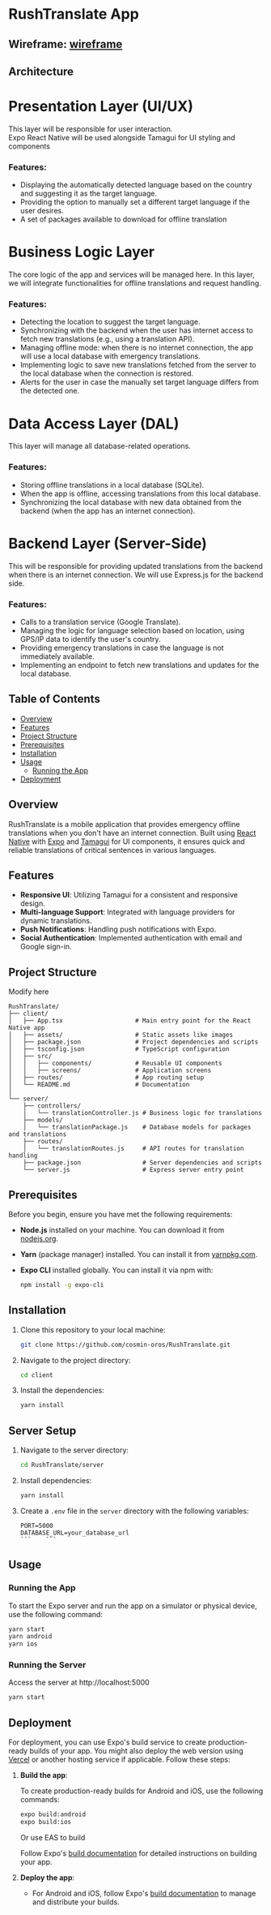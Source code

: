 # RushTranslate App

## Wireframe: [wireframe](https://www.figma.com/design/JWIU6D9crToZwDgviTKRd2/RushTranslate?node-id=0-1&node-type=canvas&t=aoCEVEw9KvQHlGIw-0)

## Architecture

# **Presentation Layer (UI/UX)**

This layer will be responsible for user interaction.  
Expo React Native will be used alongside Tamagui for UI styling and components

### **Features:**
- Displaying the automatically detected language based on the country and suggesting it as the target language.  
- Providing the option to manually set a different target language if the user desires.
- A set of packages available to download for offline translation

# **Business Logic Layer**

The core logic of the app and services will be managed here. In this layer, we will integrate functionalities for offline translations and request handling.

### **Features:**
- Detecting the location to suggest the target language.  
- Synchronizing with the backend when the user has internet access to fetch new translations (e.g., using a translation API).  
- Managing offline mode: when there is no internet connection, the app will use a local database with emergency translations.  
- Implementing logic to save new translations fetched from the server to the local database when the connection is restored.  
- Alerts for the user in case the manually set target language differs from the detected one.  

# **Data Access Layer (DAL)**

This layer will manage all database-related operations.

### **Features:**
- Storing offline translations in a local database (SQLite).  
- When the app is offline, accessing translations from this local database.  
- Synchronizing the local database with new data obtained from the backend (when the app has an internet connection).  

# **Backend Layer (Server-Side)**

This will be responsible for providing updated translations from the backend when there is an internet connection.
We will use Express.js for the backend side.

### **Features:**
- Calls to a translation service (Google Translate).  
- Managing the logic for language selection based on location, using GPS/IP data to identify the user's country.  
- Providing emergency translations in case the language is not immediately available.  
- Implementing an endpoint to fetch new translations and updates for the local database.  

## Table of Contents
- [Overview](#overview)
- [Features](#features)
- [Project Structure](#project-structure)
- [Prerequisites](#prerequisites)
- [Installation](#installation)
- [Usage](#usage)
  - [Running the App](#running-the-app)
- [Deployment](#deployment)

## Overview

RushTranslate is a mobile application that provides emergency offline translations when you don't have an internet connection. Built using [React Native](https://reactnative.dev/) with [Expo](https://expo.dev/) and [Tamagui](https://tamagui.dev/) for UI components, it ensures quick and reliable translations of critical sentences in various languages.

## Features

- **Responsive UI**: Utilizing Tamagui for a consistent and responsive design.
- **Multi-language Support**: Integrated with language providers for dynamic translations.
- **Push Notifications**: Handling push notifications with Expo.
- **Social Authentication**: Implemented authentication with email and Google sign-in.

## Project Structure

Modify here
```plaintext
RushTranslate/
├── client/
│   ├── App.tsx                    # Main entry point for the React Native app
│   ├── assets/                    # Static assets like images 
│   ├── package.json               # Project dependencies and scripts
│   ├── tsconfig.json              # TypeScript configuration
│   ├── src/
│   │   ├── components/            # Reusable UI components
│   │   ├── screens/               # Application screens
│   ├── routes/                    # App routing setup
│   └── README.md                  # Documentation
│
└── server/
    ├── controllers/
    │   └── translationController.js # Business logic for translations
    ├── models/
    │   └── translationPackage.js    # Database models for packages and translations
    ├── routes/
    │   └── translationRoutes.js     # API routes for translation handling
    ├── package.json                 # Server dependencies and scripts
    └── server.js                    # Express server entry point
```

## Prerequisites

Before you begin, ensure you have met the following requirements:

- **Node.js** installed on your machine. You can download it from [nodejs.org](https://nodejs.org).

- **Yarn** (package manager) installed. You can install it from [yarnpkg.com](https://yarnpkg.com).

- **Expo CLI** installed globally. You can install it via npm with:

    ```bash
    npm install -g expo-cli
    ```

## Installation

1. Clone this repository to your local machine:

    ```bash
    git clone https://github.com/cosmin-oros/RushTranslate.git
    ```

2. Navigate to the project directory:

    ```bash
    cd client
    ```

3. Install the dependencies:

    ```bash
    yarn install

## Server Setup

1. Navigate to the server directory:

    ```bash
    cd RushTranslate/server
    ```

2. Install dependencies:

    ```bash
    yarn install
    ```

3. Create a `.env` file in the `server` directory with the following variables:

    ```plaintext
    PORT=5000
    DATABASE_URL=your_database_url
    ```    ```

## Usage

### Running the App

To start the Expo server and run the app on a simulator or physical device, use the following command:

```bash
yarn start
yarn android
yarn ios
```

### Running the Server

Access the server at http://localhost:5000

```bash
yarn start
```

## Deployment

For deployment, you can use Expo's build service to create production-ready builds of your app. You might also deploy the web version using [Vercel](https://vercel.com/) or another hosting service if applicable. Follow these steps:

1. **Build the app**:

    To create production-ready builds for Android and iOS, use the following commands:

    ```bash
    expo build:android
    expo build:ios
    ```
    Or use EAS to build

    Follow Expo's [build documentation](https://docs.expo.dev/build/introduction/) for detailed instructions on building your app.

2. **Deploy the app**:

    - For Android and iOS, follow Expo's [build documentation](https://docs.expo.dev/build/introduction/) to manage and distribute your builds.
    


